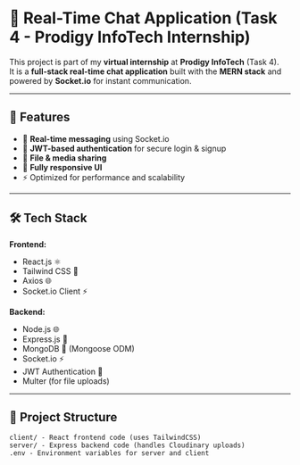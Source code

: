 # 💬 Real-Time Chat Application (Task 4 - Prodigy InfoTech Internship)

This project is part of my **virtual internship** at **Prodigy InfoTech** (Task 4).  
It is a **full-stack real-time chat application** built with the **MERN stack** and powered by **Socket.io** for instant communication.

---

## 🚀 Features

- 💨 **Real-time messaging** using Socket.io
- 🔐 **JWT-based authentication** for secure login & signup
- 📂 **File & media sharing**
- 📱 **Fully responsive UI**
- ⚡ Optimized for performance and scalability

---

## 🛠️ Tech Stack

**Frontend:**
- React.js ⚛️
- Tailwind CSS 🎨
- Axios 🌐
- Socket.io Client ⚡

**Backend:**
- Node.js 🌐
- Express.js 🚂
- MongoDB 🍃 (Mongoose ODM)
- Socket.io ⚡
- JWT Authentication 🔑
- Multer (for file uploads)

---

## 📂 Project Structure

```
client/ - React frontend code (uses TailwindCSS)
server/ - Express backend code (handles Cloudinary uploads)
.env - Environment variables for server and client
```

